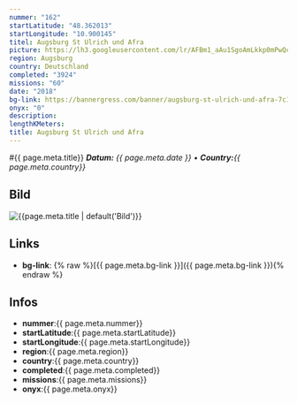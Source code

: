 ```yaml
---
nummer: "162"
startLatitude: "48.362013"
startLongitude: "10.900145"
titel: Augsburg St Ulrich und Afra
picture: https://lh3.googleusercontent.com/lr/AFBm1_aAu1SgoAmLkkp0mPwQcyK8xlDr5_uAxpWriBqxJiqcOnq6XiGB4w1_YUmaPXe4QaoEbavKbkDBS_V2-OtxeI4OoHrSLS31JXQOI_nufctb8zKS797Tk9h7icLZbq4Ju5kd6CDCr9ItU7ef2xt_tVqvVAE3iMRxrVSkappV2eVL2Vlk3kPuFm07OmH895uBEcmnzoHk3tun8poXq9hroJN0fEYyeOwzaRhkPtuADzqZXEy_WpKbCEEYynFSRfW0whvcYiTcDMtpIzqLBAvdeKtTYcdeQWLHJZyc60nAUqRQVl0WKxzIT6jptWLiVPZdIAi27Wk-865xLapgLhBusSMElgc_Ye4SoOE6sO0_MQ3MKdfHIrzdyzSGqAtTbSyTjoEBMa8fR_hw_r64mhlkVI9YrMQjPXauJ2bVDGTkVeD09XWypEUYDm9kLuiEIM1dPqPfzdOTPkxj4WEVh6G7vUi23x1jF3ZeP7dwpXHGOb7Ts9sCo7I76l0okfkOoUVLSZ8expxIjUYSms0Y7Tm8jfcHAylQSw1tgfLjRhuWxgWualU-QoObRL1A-0yjZ_UUFHx5Og3kCrQWj93F9-M7xZptavCG4lKH4hEn4xp7anGOF2fS6WRIh0tSQBJqngg1jT7lUJDSR98k46dskJb-uEPQXNWZiBtndS4I8wLg9PeoIrmw9trPjpiKIduhOkq86e3AEAqbe9wxmf0iwFIuqpVkWVNxbB-M6WpYKG_e6PA0BuqKGr184RGCrD1e-L6LiBvtErvSNvnG8NO9gsr_jAEtqGaCR-jb6HyHfmVPS9ya-ZAwXMCh6EpSL4X5x0j8j0SHxlq3-_zHqoV7kB1f9Fdcgn8oQF7dK663
region: Augsburg
country: Deutschland
completed: "3924"
missions: "60"
date: "2018"
bg-link: https://bannergress.com/banner/augsburg-st-ulrich-und-afra-7c19
onyx: "0"
description: 
lengthKMeters: 
title: Augsburg St Ulrich und Afra
---
```


#{{ page.meta.title}}
_**Datum:** {{ page.meta.date }} • **Country:**{{ page.meta.country}}_

## Bild
![{{page.meta.title | default('Bild')}}]({{page.meta.picture}})

## Links
- **bg-link**: {% raw %}[{{ page.meta.bg-link }}]({{ page.meta.bg-link }}){% endraw %}

## Infos
- **nummer**:{{ page.meta.nummer}}
- **startLatitude**:{{ page.meta.startLatitude}}
- **startLongitude**:{{ page.meta.startLongitude}}
- **region**:{{ page.meta.region}}
- **country**:{{ page.meta.country}}
- **completed**:{{ page.meta.completed}}
- **missions**:{{ page.meta.missions}}
- **onyx**:{{ page.meta.onyx}}

